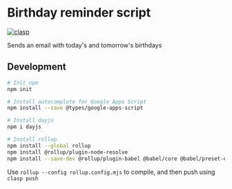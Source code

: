 # Birthday reminder script

[![clasp](https://img.shields.io/badge/built%20with-clasp-4285f4.svg)](https://github.com/google/clasp)

Sends an email with today's and tomorrow's birthdays

## Development

```sh
# Init npm
npm init

# Install autocomplete for Google Apps Script
npm install --save @types/google-apps-script

# Install dayjs
npm i dayjs

# Install rollup
npm install --global rollup
npm install @rollup/plugin-node-resolve
npm install --save-dev @rollup/plugin-babel @babel/core @babel/preset-env @babel/preset-typescript @babel/plugin-transform-runtime @rollup/plugin-commonjs
```

Use `rollup --config rollup.config.mjs` to compile, and then push using `clasp push`

